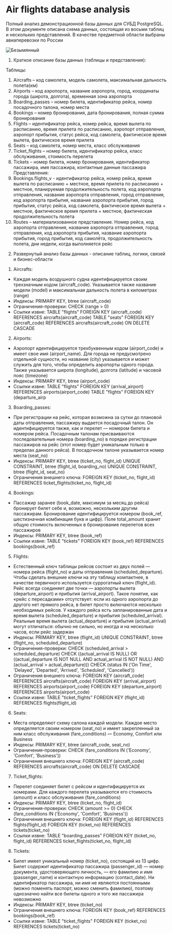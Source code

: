 # Air flights database analysis

Полный анализ демонстрационной базы данных для СУБД PostgreSQL. В этом документе
описана схема данных, состоящая из восьми таблиц и нескольких представлений. В качестве
предметной области выбраны авиаперевозки по России

![Безымянный](https://user-images.githubusercontent.com/124151898/218076914-8908190b-d7d8-49ce-9031-f644b71b93c7.png)

1.	Краткое описание базы данных (таблицы и представления):

Таблицы:
1)	Aircrafts – код самолета, модель самолета, максимальная дальность полета(км)
2)	Airports – код аэропорта, название аэропорта, город, координаты города (широта, долгота), временная зона аэропорта
3)	Boarding_passes – номер билета, идентификатор рейса, номер посадочного талона, номер места
4)	Bookings – номер бронирования, дата бронирования, полная сумма бронирования
5)	Flights – идентификатор рейса, номер рейса, время вылета по расписанию, время прилета по расписанию, аэропорт отправления, аэропорт прибытия, статус рейса, код самолета, фактическое время вылета, фактическое время прилета
6)	Seats – код самолета, номер места, класс обслуживания
7)	Ticket_flights – номер билета, идентификатор рейса, класс обслуживания, стоимость перелета
8)	Tickets – номер билета, номер бронирования, идентификатор пассажира, имя пассажира, контактные данные пассажира
Представления:
1)	Bookings.flights_v - идентификатор рейса, номер рейса, время вылета по расписанию + местное, время прилета по расписанию + местное, планируемая продолжительность полета, код аэропорта отправления, название аэропорта отправления, город отправления, код аэропорта прибытия, название аэропорта прибытия, город прибытия, статус рейса, код самолета, фактическое время вылета + местное, фактическое время прилета + местное, фактическая продолжительность полета
2)	Routes – материализованное представление. Номер рейса, код аэропорта отправления, название аэропорта отправления, город отправления, код аэропорта прибытия, название аэропорта прибытия, город прибытия, код самолёта, продолжительность полета, дни недели, когда выполняется рейс


2.	Развернутый анализ базы данных - описание таблиц, логики, связей и бизнес-области
1)	Aircrafts:
- Каждая модель воздушного судна идентифицируется своим трехзначным кодом (aircraft_code). Указывается также название модели (model) и максимальная дальность полета в километрах (range)
- Индексы: PRIMARY KEY, btree (aircraft_code) 
- Ограничения-проверки: CHECK (range > 0) 
- Ссылки извне: TABLE "flights" FOREIGN KEY (aircraft_code) REFERENCES aircrafts(aircraft_code) TABLE "seats" FOREIGN KEY (aircraft_code) REFERENCES aircrafts(aircraft_code) ON DELETE CASCADE
2)	Airports:
- Аэропорт идентифицируется трехбуквенным кодом (airport_code) и имеет свое имя (airport_name). Для города не предусмотрено отдельной сущности, но название (city) указывается и может служить для того, чтобы определить аэропорты одного города. Также указывается широта (longitude), долгота (latitude) и часовой пояс (timezone)
- Индексы: PRIMARY KEY, btree (airport_code) 
- Ссылки извне: TABLE "flights" FOREIGN KEY (arrival_airport) REFERENCES airports(airport_code) TABLE "flights" FOREIGN KEY (departure_airp
3)	Boarding_passes:
- При регистрации на рейс, которая возможна за сутки до плановой даты отправления, пассажиру выдается посадочный талон. Он идентифицируется также, как и перелет — номером билета и номером рейса. Посадочным талонам присваиваются последовательные номера (boarding_no) в порядке регистрации пассажиров на рейс (этот номер будет уникальным только в пределах данного рейса). В посадочном талоне указывается номер места (seat_no)
- Индексы: PRIMARY KEY, btree (ticket_no, flight_id) UNIQUE CONSTRAINT, btree (flight_id, boarding_no) UNIQUE CONSTRAINT, btree (flight_id, seat_no) 
- Ограничения внешнего ключа: FOREIGN KEY (ticket_no, flight_id) REFERENCES ticket_flights(ticket_no, flight_id)
4)	Bookings:
- Пассажир заранее (book_date, максимум за месяц до рейса) бронирует билет себе и, возможно, нескольким другим пассажирам. Бронирование идентифицируется номером (book_ref, шестизначная комбинация букв и цифр). Поле total_amount хранит общую стоимость включенных в бронирование перелетов всех пассажиров
- Индексы: PRIMARY KEY, btree (book_ref) 
- Ссылки извне: TABLE "tickets" FOREIGN KEY (book_ref) REFERENCES bookings(book_ref)
5)	Flights:
- Естественный ключ таблицы рейсов состоит из двух полей — номера рейса (flight_no) и даты отправления (scheduled_departure). Чтобы сделать внешние ключи на эту таблицу компактнее, в качестве первичного используется суррогатный ключ (flight_id). Рейс всегда соединяет две точки — аэропорты вылета (departure_airport) и прибытия (arrival_airport). Такое понятие, как «рейс с пересадками» отсутствует: если из одного аэропорта до другого нет прямого рейса, в билет просто включаются несколько необходимых рейсов. У каждого рейса есть запланированные дата и время вылета (scheduled_departure) и прибытия (scheduled_arrival). Реальные время вылета (actual_departure) и прибытия (actual_arrival) могут отличаться: обычно не сильно, но иногда и на несколько часов, если рейс задержан
- Индексы: PRIMARY KEY, btree (flight_id) UNIQUE CONSTRAINT, btree (flight_no, scheduled_departure) 
- Ограничения-проверки: CHECK (scheduled_arrival > scheduled_departure) CHECK ((actual_arrival IS NULL) OR ((actual_departure IS NOT NULL AND actual_arrival IS NOT NULL) AND (actual_arrival > actual_departure))) CHECK (status IN ('On Time', 'Delayed', 'Departed', 'Arrived', 'Scheduled', 'Cancelled')) 
- Ограничения внешнего ключа: FOREIGN KEY (aircraft_code) REFERENCES aircrafts(aircraft_code) FOREIGN KEY (arrival_airport) REFERENCES airports(airport_code) FOREIGN KEY (departure_airport) REFERENCES airports(airport_code) 
- Ссылки извне: TABLE "ticket_flights" FOREIGN KEY (flight_id) REFERENCES flights(flight_id)
6)	Seats:
- Места определяют схему салона каждой модели. Каждое место определяется своим номером (seat_no) и имеет закрепленный за ним класс обслуживания (fare_conditions) — Economy, Comfort или Business
- Индексы: PRIMARY KEY, btree (aircraft_code, seat_no) 
- Ограничения-проверки: CHECK (fare_conditions IN ('Economy', 'Comfort', 'Business'))
- Ограничения внешнего ключа: FOREIGN KEY (aircraft_code) REFERENCES aircrafts(aircraft_code) ON DELETE CASCADE
7)	Ticket_flights:
- Перелет соединяет билет с рейсом и идентифицируется их номерами. Для каждого перелета указываются его стоимость (amount) и класс обслуживания (fare_conditions)
- Индексы: PRIMARY KEY, btree (ticket_no, flight_id) 
- Ограничения-проверки: CHECK (amount >= 0) CHECK (fare_conditions IN ('Economy', 'Comfort', 'Business')) 
- Ограничения внешнего ключа: FOREIGN KEY (flight_id) REFERENCES flights(flight_id) FOREIGN KEY (ticket_no) REFERENCES tickets(ticket_no) 
- Ссылки извне: TABLE "boarding_passes" FOREIGN KEY (ticket_no, flight_id) REFERENCES ticket_flights(ticket_no, flight_id)
8)	Tickets:
- Билет имеет уникальный номер (ticket_no), состоящий из 13 цифр. Билет содержит идентификатор пассажира (passenger_id) — номер документа, удостоверяющего личность, — его фамилию и имя (passenger_name) и контактную информацию (contact_date). Ни идентификатор пассажира, ни имя не являются постоянными (можно поменять паспорт, можно сменить фамилию), поэтому однозначно найти все билеты одного и того же пассажира невозможно
- Индексы: PRIMARY KEY, btree (ticket_no) 
- Ограничения внешнего ключа: FOREIGN KEY (book_ref) REFERENCES bookings(book_ref) 
- Ссылки извне: TABLE "ticket_flights" FOREIGN KEY (ticket_no) REFERENCES tickets(ticket_no)


